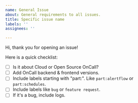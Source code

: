 ```yaml
---
name: General Issue
about: General requirements to all issues.
title: Specific issue name
labels: ''
assignees: ''

---
```


Hi, thank you for opening an issue!

Here is a quick checklist:
- [ ] Is it about Cloud or Open Source OnCall?
- [ ] Add OnCall backend & frontend versions.
- [ ] Include labels starting with "part:". Like `part:alertflow` or `part:schedules`.
- [ ] Include labels like `bug` or `feature request`.
- [ ] If it's a bug, include logs.
